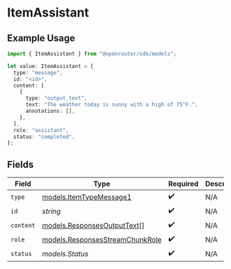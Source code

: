 # ItemAssistant

## Example Usage

```typescript
import { ItemAssistant } from "@openrouter/sdk/models";

let value: ItemAssistant = {
  type: "message",
  id: "<id>",
  content: [
    {
      type: "output_text",
      text: "The weather today is sunny with a high of 75°F.",
      annotations: [],
    },
  ],
  role: "assistant",
  status: "completed",
};
```

## Fields

| Field                                                                    | Type                                                                     | Required                                                                 | Description                                                              |
| ------------------------------------------------------------------------ | ------------------------------------------------------------------------ | ------------------------------------------------------------------------ | ------------------------------------------------------------------------ |
| `type`                                                                   | [models.ItemTypeMessage1](../models/itemtypemessage1.md)                 | :heavy_check_mark:                                                       | N/A                                                                      |
| `id`                                                                     | *string*                                                                 | :heavy_check_mark:                                                       | N/A                                                                      |
| `content`                                                                | [models.ResponsesOutputText](../models/responsesoutputtext.md)[]         | :heavy_check_mark:                                                       | N/A                                                                      |
| `role`                                                                   | [models.ResponsesStreamChunkRole](../models/responsesstreamchunkrole.md) | :heavy_check_mark:                                                       | N/A                                                                      |
| `status`                                                                 | *models.Status*                                                          | :heavy_check_mark:                                                       | N/A                                                                      |